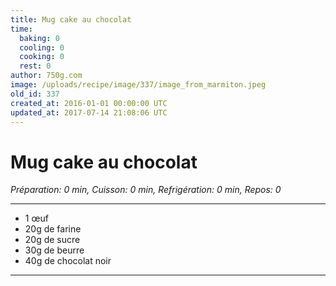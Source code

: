 ```yaml
---
title: Mug cake au chocolat
time:
  baking: 0
  cooling: 0
  cooking: 0
  rest: 0
author: 750g.com
image: /uploads/recipe/image/337/image_from_marmiton.jpeg
old_id: 337
created_at: 2016-01-01 00:00:00 UTC
updated_at: 2017-07-14 21:08:06 UTC
---
```


# Mug cake au chocolat

_Préparation: 0 min, Cuisson: 0 min, Refrigération: 0 min, Repos: 0_

---

- 1 œuf
- 20g de farine
- 20g de sucre
- 30g de beurre
- 40g de chocolat noir

---
